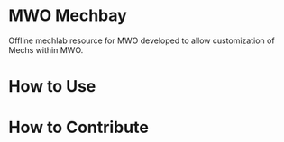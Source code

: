# MWO Mechbay
Offline mechlab resource for MWO developed to allow customization of Mechs within MWO.

# How to Use

# How to Contribute
